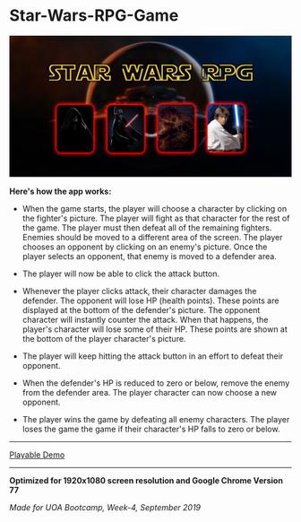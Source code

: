 # Star-Wars-RPG-Game

![Banner](assets/images/githubtpl.png)

**Here's how the app works:**

*   When the game starts, the player will choose a character by clicking on the fighter's picture. The player will fight as that character for the rest of the game.
The player must then defeat all of the remaining fighters. Enemies should be moved to a different area of the screen.
The player chooses an opponent by clicking on an enemy's picture.
Once the player selects an opponent, that enemy is moved to a defender area.

*   The player will now be able to click the attack button.


*   Whenever the player clicks attack, their character damages the defender. The opponent will lose HP (health points). These points are displayed at the bottom of the defender's picture. 
The opponent character will instantly counter the attack. When that happens, the player's character will lose some of their HP. These points are shown at the bottom of the player character's picture.

*   The player will keep hitting the attack button in an effort to defeat their opponent.

*   When the defender's HP is reduced to zero or below, remove the enemy from the defender area. The player character can now choose a new opponent.

*   The player wins the game by defeating all enemy characters. The player loses the game the game if their character's HP falls to zero or below.

---

[Playable Demo](https://malinkamell.github.io/Star-Wars-RPG-Game/)

---

**Optimized for 1920x1080 screen resolution and Google Chrome Version 77**

_Made for UOA Bootcamp, Week-4, September 2019_

